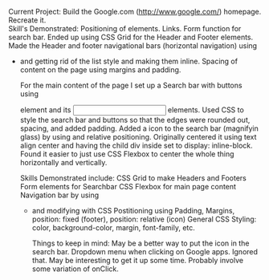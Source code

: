 Current Project: Build the Google.com (http://www.google.com/) homepage.  Recreate it.  
Skill's Demonstrated: Positioning of elements.  Links.  Form function for search bar.  Ended up using CSS Grid for the Header and Footer elements.  Made the Header and footer navigational bars (horizontal navigation) using <ul><li> and getting rid of the list style and making them inline.  Spacing of content on the page using margins and padding. 

For the main content of the page I set up a Search bar with buttons using <form> element and its <input> elements.  Used CSS to style the search bar and buttons so that the edges were rounded out, spacing, and added padding.  Added a icon to the search bar (magnifyin glass) by using <span> and relative positioning. Originally centered it using text align center and having the child div inside set to display: inline-block.  Found it easier to just use CSS Flexbox to center the whole thing horizontally and vertically.

Skills Demonstrated include: 
CSS Grid to make Headers and Footers
Form elements for Searchbar
CSS Flexbox for main page content
Navigation bar by using <ul><li> and modifying with CSS
Postitioning using Padding, Margins, position: fixed (footer), position: relative (icon)
General CSS Styling: color, background-color, margin, font-family, etc.

Things to keep in mind:
May be a better way to put the icon in the search bar.
Dropdown menu when clicking on Google apps.  Ignored that.  May be interesting to get it up some time.  Probably involve some variation of onClick.